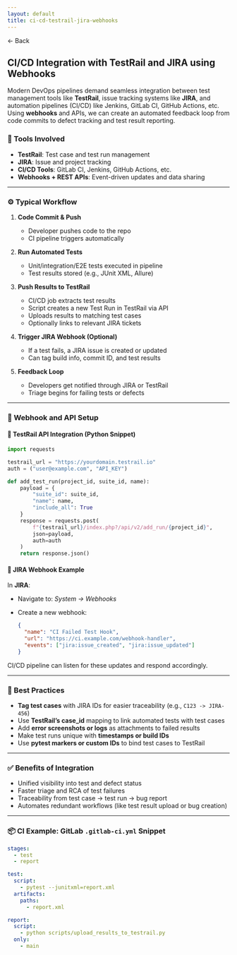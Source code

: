 ```yaml
---
layout: default
title: ci-cd-testrail-jira-webhooks
---
```


<a href="https://anish7600.github.io/technical-writeups" style="text-decoration: none;">← Back</a>


## CI/CD Integration with TestRail and JIRA using Webhooks

Modern DevOps pipelines demand seamless integration between test management tools like **TestRail**, issue tracking systems like **JIRA**, and automation pipelines (CI/CD) like Jenkins, GitLab CI, GitHub Actions, etc. Using **webhooks** and APIs, we can create an automated feedback loop from code commits to defect tracking and test result reporting.

### 🔧 Tools Involved

* **TestRail**: Test case and test run management
* **JIRA**: Issue and project tracking
* **CI/CD Tools**: GitLab CI, Jenkins, GitHub Actions, etc.
* **Webhooks + REST APIs**: Event-driven updates and data sharing

---

### ⚙️ Typical Workflow

1. **Code Commit & Push**

   * Developer pushes code to the repo
   * CI pipeline triggers automatically

2. **Run Automated Tests**

   * Unit/integration/E2E tests executed in pipeline
   * Test results stored (e.g., JUnit XML, Allure)

3. **Push Results to TestRail**

   * CI/CD job extracts test results
   * Script creates a new Test Run in TestRail via API
   * Uploads results to matching test cases
   * Optionally links to relevant JIRA tickets

4. **Trigger JIRA Webhook (Optional)**

   * If a test fails, a JIRA issue is created or updated
   * Can tag build info, commit ID, and test results

5. **Feedback Loop**

   * Developers get notified through JIRA or TestRail
   * Triage begins for failing tests or defects

---

### 🔌 Webhook and API Setup

#### 🧪 TestRail API Integration (Python Snippet)

```python
import requests

testrail_url = "https://yourdomain.testrail.io"
auth = ("user@example.com", "API_KEY")

def add_test_run(project_id, suite_id, name):
    payload = {
        "suite_id": suite_id,
        "name": name,
        "include_all": True
    }
    response = requests.post(
        f"{testrail_url}/index.php?/api/v2/add_run/{project_id}",
        json=payload,
        auth=auth
    )
    return response.json()
```

#### 🐞 JIRA Webhook Example

In **JIRA**:

* Navigate to: *System → Webhooks*
* Create a new webhook:

  ```json
  {
    "name": "CI Failed Test Hook",
    "url": "https://ci.example.com/webhook-handler",
    "events": ["jira:issue_created", "jira:issue_updated"]
  }
  ```

CI/CD pipeline can listen for these updates and respond accordingly.

---

### 🧠 Best Practices

* **Tag test cases** with JIRA IDs for easier traceability (e.g., `C123 -> JIRA-456`)
* Use **TestRail’s case\_id** mapping to link automated tests with test cases
* Add **error screenshots or logs** as attachments to failed results
* Make test runs unique with **timestamps or build IDs**
* Use **pytest markers or custom IDs** to bind test cases to TestRail

---

### ✅ Benefits of Integration

* Unified visibility into test and defect status
* Faster triage and RCA of test failures
* Traceability from test case → test run → bug report
* Automates redundant workflows (like test result upload or bug creation)

---

### 📦 CI Example: GitLab `.gitlab-ci.yml` Snippet

```yaml
stages:
  - test
  - report

test:
  script:
    - pytest --junitxml=report.xml
  artifacts:
    paths:
      - report.xml

report:
  script:
    - python scripts/upload_results_to_testrail.py
  only:
    - main
```
